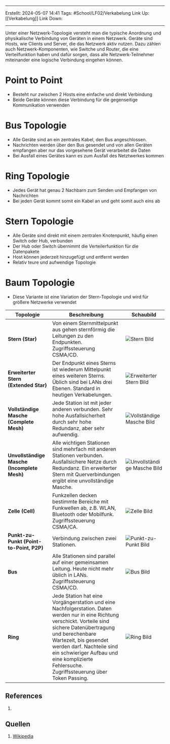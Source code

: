 
--- 
Erstellt: 2024-05-07    14:41 
Tags: #School/LF02/Verkabelung
Link Up: [[Verkabelung]]
Link Down:

--- 
Unter einer Netzwerk-Topologie versteht man die typische Anordnung und physikalische Verbindung von Geräten in einem Netzwerk. Geräte sind Hosts, wie Clients und Server, die das Netzwerk aktiv nutzen. Dazu zählen auch Netzwerk-Komponenten, wie Switche und Router, die eine Verteilfunktion haben und dafür sorgen, dass alle Netzwerk-Teilnehmer miteinander eine logische Verbindung eingehen können.

# Point to Point
- Besteht nur zwischen 2 Hosts eine einfache und direkt Verbindung
- Beide Geräte können diese Verbindung für die gegenseitige Kommunikation verwenden

# Bus Topologie
- Alle Geräte sind an ein zentrales Kabel, den Bus angeschlossen. 
- Nachrichten werden über den Bus gesendet und von allen Geräten empfangen aber nur das vorgesehene Gerät verarbeitet die Daten
- Bei Ausfall eines Gerätes kann es zum Ausfall des Netztwerkes kommen

# Ring Topologie
- Jedes Gerät hat genau 2 Nachbarn zum Senden und Empfangen von Nachrichten
- Bei jeden Gerät kommt somit ein Kabel an und geht somit auch eins ab

# Stern Topologie
- Alle Geräte sind direkt mit einem zentralen Knotenpunkt, häufig einen Switch oder Hub, verbunden
- Der Hub oder Switch übernimmt die Verteilerfunktion für die Datenpakete
- Host können jederzeit hinzugefügt und entfernt werden
- Relativ teure und aufwendige Topologie

# Baum Topologie
- Diese Variante ist eine Variation der Stern-Topologie und wird für größere Netzwerke verwendet


| Topologie                                   | Beschreibung                                                                                                                                                                                                                                                                                                                 | Schaubild                                          |
| ------------------------------------------- | ---------------------------------------------------------------------------------------------------------------------------------------------------------------------------------------------------------------------------------------------------------------------------------------------------------------------------- | -------------------------------------------------- |
| **Stern (Star)**                            | Von einem Sternmittelpunkt aus gehen sternförmig die Leitungen zu den Endpunkten. Zugriffssteuerung CSMA/CD.                                                                                                                                                                                                                 | ![Stern Bild](stern.png)                         |
| **Erweiterter Stern (Extended Star)**       | Der Endpunkt eines Sterns ist wiederum Mittelpunkt eines weiteren Sterns. Üblich sind bei LANs drei Ebenen. Standard in heutigen Verkabelungen.                                                                                                                                                                              | ![Erweiterter Stern Bild](stern_erweitert.png)   |
| **Vollständige Masche (Complete Mesh)**     | Jede Station ist mit jeder anderen verbunden. Sehr hohe Ausfallsicherheit durch sehr hohe Redundanz, aber sehr aufwendig.                                                                                                                                                                                                    | ![Vollständige Masche Bild](masche_voll.png)     |
| **Unvollständige Masche (Incomplete Mesh)** | Alle wichtigen Stationen sind mehrfach mit anderen Stationen verbunden. Ausfallsichere Netze durch Redundanz. Ein erweiterter Stern mit Querverbindungen ergibt eine unvollständige Masche.                                                                                                                                  | ![Unvollständige Masche Bild](masche_unvoll.png) |
| **Zelle (Cell)**                            | Funkzellen decken bestimmte Bereiche mit Funkwellen ab, z.B. WLAN, Bluetooth oder Mobilfunk. Zugriffssteuerung CSMA/CA.                                                                                                                                                                                                      | ![Zelle Bild](zelle.png)                         |
| **Punkt-zu-Punkt (Point-to-Point, P2P)**    | Verbindung zwischen zwei Stationen.                                                                                                                                                                                                                                                                                          | ![Punkt-zu-Punkt Bild](p2p.png)                  |
| **Bus**                                     | Alle Stationen sind parallel auf einer gemeinsamen Leitung. Heute nicht mehr üblich in LANs. Zugriffssteuerung CSMA/CD.                                                                                                                                                                                                      | ![Bus Bild](bus.png)                             |
| **Ring**                                    | Jede Station hat eine Vorgängerstation und eine Nachfolgerstation. Daten werden nur in eine Richtung verschickt. Vorteile sind sichere Datenübertragung und berechenbare Wartezeit, bis gesendet werden darf. Nachteile sind ein schwieriger Aufbau und eine komplizierte Fehlersuche. Zugriffssteuerung über Token Passing. | ![Ring Bild](ring.png)                           |


## References
1. 

## Quellen
1. [Wikipedia](<https://de.wikipedia.org/wiki/Topologie_(Rechnernetz)>)